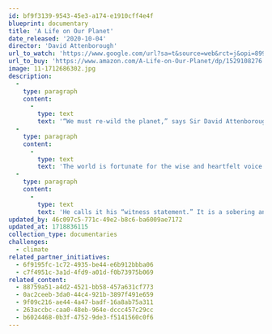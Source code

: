 ```yaml
---
id: bf9f3139-9543-45e3-a174-e1910cff4e4f
blueprint: documentary
title: 'A Life on Our Planet'
date_released: '2020-10-04'
director: 'David Attenborough'
url_to_watch: 'https://www.google.com/url?sa=t&source=web&rct=j&opi=89978449&url=https://www.netflix.com/title/80216393&ved=2ahUKEwjZ1sO-27WFAxVErokEHWZuBM4QFnoECEAQAQ&usg=AOvVaw0qcGrGwxHxgVPiqIR6leOB'
url_to_buy: 'https://www.amazon.com/A-Life-on-Our-Planet/dp/1529108276'
image: 11-1712686302.jpg
description:
  -
    type: paragraph
    content:
      -
        type: text
        text: '“We must re-wild the planet,” says Sir David Attenborough'
  -
    type: paragraph
    content:
      -
        type: text
        text: 'The world is fortunate for the wise and heartfelt voice of this 94-year-old naturalist, broadcaster and humanist. He not only clarifies Earth’s climate crisis; he also delineates clear solutions, as in his must-see film, A Life on the Planet.'
  -
    type: paragraph
    content:
      -
        type: text
        text: 'He calls it his “witness statement.” It is a sobering and necessary yet hopeful investigation of the actions to which all of us now must commit our minds and hearts in full measure.'
updated_by: 46c097c5-771c-49e2-b8c6-ba6009ae7172
updated_at: 1718836115
collection_type: documentaries
challenges:
  - climate
related_partner_initiatives:
  - 6f9195fc-1c72-4935-be44-e6b912bbba06
  - c7f4951c-3a1d-4fd9-a01d-f0b73975b069
related_content:
  - 88759a51-a4d2-4521-bb58-457a631cf773
  - 0ac2ceeb-3da0-44c4-921b-3897f491e659
  - 9f09c216-ae44-4a47-badf-16a8ab75a311
  - 263accbc-caa0-48eb-964e-dccc457c29cc
  - b6024468-0b3f-4752-9de3-f5141560c0f6
---
```

